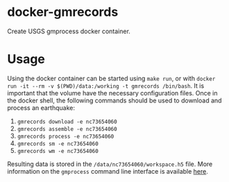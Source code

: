 # docker-gmrecords

Create USGS gmprocess docker container.

# Usage

Using the docker container can be started using `make run`, or with `docker run -it --rm -v $(PWD)/data:/working -t gmrecords /bin/bash`. It is important that the volume have the necessary configuration files. Once in the docker shell, the following commands should be used to download and process an earthquake:
 1. `gmrecords download -e nc73654060`
 2. `gmrecords assemble -e nc73654060`
 3. `gmrecords process -e nc73654060`
 4. `gmrecords sm -e nc73654060`
 5. `gmrecords wm -e nc73654060`

Resulting data is stored in the `/data/nc73654060/workspace.h5` file. More information on the `gmprocess` command line interface is available [here](https://usgs.github.io/groundmotion-processing/contents/tutorials/cli.html).

